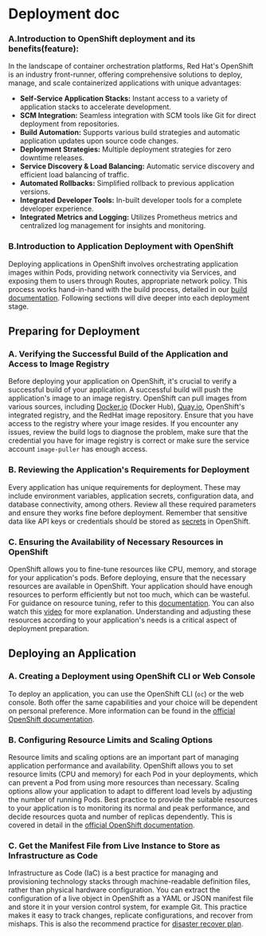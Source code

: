 # Deployment doc

### A.**Introduction to OpenShift deployment and its benefits(feature):**

In the landscape of container orchestration platforms, Red Hat's OpenShift is an industry front-runner, offering comprehensive solutions to deploy, manage, and scale containerized applications with unique advantages:

- **Self-Service Application Stacks:** Instant access to a variety of application stacks to accelerate development.
- **SCM Integration:** Seamless integration with SCM tools like Git for direct deployment from repositories.
- **Build Automation:** Supports various build strategies and automatic application updates upon source code changes.
- **Deployment Strategies:** Multiple deployment strategies for zero downtime releases.
- **Service Discovery & Load Balancing:** Automatic service discovery and efficient load balancing of traffic.
- **Automated Rollbacks:** Simplified rollback to previous application versions.
- **Integrated Developer Tools:** In-built developer tools for a complete developer experience.
- **Integrated Metrics and Logging:** Utilizes Prometheus metrics and centralized log management for insights and monitoring.

### B.Introduction to Application Deployment with OpenShift

Deploying applications in OpenShift involves orchestrating application images within Pods, providing network connectivity via Services, and exposing them to users through Routes, appropriate network policy. This process works hand-in-hand with the build process, detailed in our [build documentation](https://raw.githubusercontent.com/bcgov/platform-developer-docs/7b088a54b6b4d03176198bdcc90ce7361ca02201/src/docs/build-deploy-and-maintain-apps/build-an-application.md). Following sections will dive deeper into each deployment stage.

## Preparing for Deployment

### A. Verifying the Successful Build of the Application and Access to Image Registry

Before deploying your application on OpenShift, it's crucial to verify a successful build of your application. A successful build will push the application's image to an image registry. OpenShift can pull images from various sources, including [Docker.io](http://docker.io/) (Docker Hub), [Quay.io](http://quay.io/), OpenShift's integrated registry, and the RedHat image repository. Ensure that you have access to the registry where your image resides. If you encounter any issues, review the build logs to diagnose the problem, make sure that the credential you have for image registry is correct or make sure the service account `image-puller` has enough access.

### B. Reviewing the Application's Requirements for Deployment

Every application has unique requirements for deployment. These may include environment variables, application secrets, configuration data, and database connectivity, among others. Review all these required parameters and ensure they works fine  before deployment. Remember that sensitive data like API keys or credentials should be stored as [secrets](https://docs.openshift.com/container-platform/4.1/nodes/pods/nodes-pods-secrets.html) in OpenShift.

### C. Ensuring the Availability of Necessary Resources in OpenShift

OpenShift allows you to fine-tune resources like CPU, memory, and storage for your application's pods. Before deploying, ensure that the necessary resources are available in OpenShift. Your application should have enough resources to perform efficiently but not too much, which can be wasteful. For guidance on resource tuning, refer to this [documentation](https://docs.developer.gov.bc.ca/application-resource-tuning/). You can also watch this [video](https://www.youtube.com/watch?v=rkxVZgn9icU&t=14s) for more explanation. Understanding and adjusting these resources according to your application's needs is a critical aspect of deployment preparation.

## Deploying an Application

### A. Creating a Deployment using OpenShift CLI or Web Console

To deploy an application, you can use the OpenShift CLI (`oc`) or the web console. Both offer the same capabilities and your choice will be dependent on personal preference. More information can be found in the [official OpenShift documentation](https://docs.openshift.com/container-platform/latest/applications/application_life_cycle_management/creating-applications-using-cli.html).

### B. Configuring Resource Limits and Scaling Options

Resource limits and scaling options are an important part of managing application performance and availability. OpenShift allows you to set resource limits (CPU and memory) for each Pod in your deployments, which can prevent a Pod from using more resources than necessary. Scaling options allow your application to adapt to different load levels by adjusting the number of running Pods.  Best practice to provide the suitable resources to your application is to monitoring its normal and peak performance, and decide resources quota and number of replicas dependently. This is covered in detail in the [official OpenShift documentation](https://docs.openshift.com/container-platform/latest/nodes/clusters/nodes-cluster-resource-configure.html).

### C. Get the Manifest File from Live Instance to Store as Infrastructure as Code

Infrastructure as Code (IaC) is a best practice for managing and provisioning technology stacks through machine-readable definition files, rather than physical hardware configuration. You can extract the configuration of a live object in OpenShift as a YAML or JSON manifest file and store it in your version control system, for example Git. This practice makes it easy to track changes, replicate configurations, and recover from mishaps. This is also the recommend practice for [disaster recover plan](https://github.com/bcgov/platform-developer-docs/blob/main/src/docs/automation-and-resiliency/namespace-recovery-and-responsibilities.md).